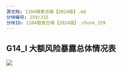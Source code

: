 ```yaml
---
源文档: 1104报表合辑【2024版】.md
分块编号: 159/315
分块ID: 1104报表合辑【2024版】_chunk_159
---
```


## G14\_I 大额风险暴露总体情况表

![](data:image/x-emf;base64...)


